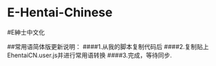 # E-Hentai-Chinese
#E紳士中文化

##常用语简体版更新说明：
####1.从我的脚本复制代码后
####2.复制贴上EhentaiCN.user.js并进行常用语转换
####3.完成，等待同步.
